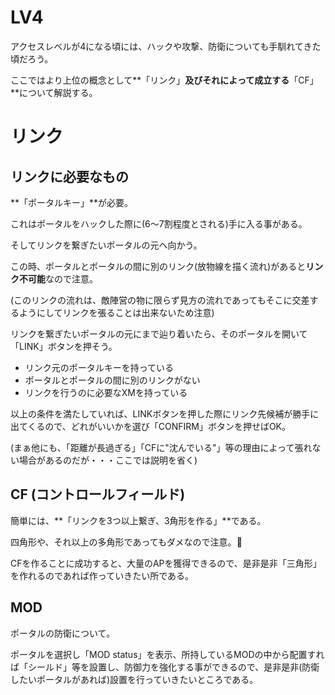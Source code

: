# LV4

アクセスレベルが4になる頃には、ハックや攻撃、防衛についても手馴れてきた頃だろう。

ここではより上位の概念として**「リンク」**及びそれによって成立する**「CF」**について解説する。

# リンク

## リンクに必要なもの

**「ポータルキー」**が必要。

これはポータルをハックした際に(6〜7割程度とされる)手に入る事がある。

そしてリンクを繋ぎたいポータルの元へ向かう。

この時、ポータルとポータルの間に別のリンク(放物線を描く流れ)があると**リンク不可能**なので注意。

(このリンクの流れは、敵陣営の物に限らず見方の流れであってもそこに交差するようにしてリンクを張ることは出来ないため注意)

リンクを繋ぎたいポータルの元にまで辿り着いたら、そのポータルを開いて「LINK」ボタンを押そう。

* リンク元のポータルキーを持っている
* ポータルとポータルの間に別のリンクがない
* リンクを行うのに必要なXMを持っている

以上の条件を満たしていれば、LINKボタンを押した際にリンク先候補が勝手に出てくるので、どれがいいかを選び「CONFIRM」ボタンを押せばOK。

(まぁ他にも、「距離が長過ぎる」「CFに"沈んでいる"」等の理由によって張れない場合があるのだが・・・ここでは説明を省く)

## CF (コントロールフィールド)

簡単には、**「リンクを3つ以上繋ぎ、3角形を作る」**である。

四角形や、それ以上の多角形であってもダメなので注意。:no_good:

CFを作ることに成功すると、大量のAPを獲得できるので、是非是非「三角形」を作れるのであれば作っていきたい所である。

## MOD

ポータルの防衛について。

ポータルを選択し「MOD status」を表示、所持しているMODの中から配置すれば「シールド」等を設置し、防御力を強化する事ができるので、是非是非(防衛したいポータルがあれば)設置を行っていきたいところである。
